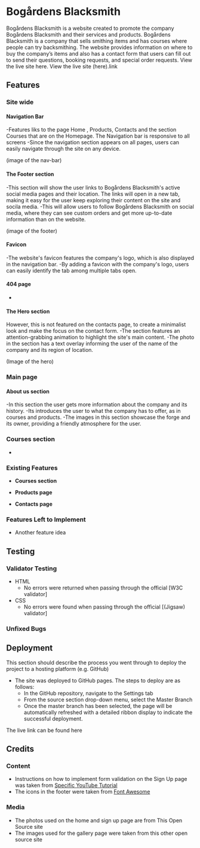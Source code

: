 # Bogårdens Blacksmith
Bogårdens Blacksmith is a website created to promote the company Bogårdens Blacksmith and their services and products. Bogårdens Blacksmith is a company that sells smithing items and has courses where people can try backsmithing. The website provides information on where to buy the company’s items and also has a contact form that users can fill out to send their questions, booking requests, and special order requests. View the live site here. View the live site (here).link

## Features 

### Site wide
#### Navigation Bar
  -Features liks to the page Home , Products, Contacts and the section Courses that are on the Homepage. The Navigation bar is responsive to all screens
  -Since the navigation section appears on all pages, users can easily navigate through the site on any device.

  (image of the nav-bar)

#### The Footer section
  -This section will show the user links to Bogårdens Blacksmith's active social media pages and their location. The links will open in a new tab, making it easy for the user keep exploring their content on the site and socila media.
  -This will allow users to follow Bogårdens Blacksmith on social media, where they can see custom orders and get more up-to-date information than on the website.

  (image of the footer)

#### Favicon
  -The website's favicon features the company's logo, which is also displayed in the navigation bar.
  -By adding a favicon with the company's logo, users can easily identify the tab among multiple tabs open.


#### 404 page
  -

#### The Hero section
  However, this is not featured on the contacts page, to create a minimalist look and make the focus on the contact form.
  -The section features an attention-grabbing animation to highlight the site's main content.
  -The photo in the section has a text overlay informing the user of the name of the company and its region of location.

  (Image of the hero)

### Main page
#### About us section
  -In this section the user gets more information about the company and its history.
  -Its introduces the user to what the company has to offer, as in courses and products.
  -The images in this section showcase the forge and its owner, providing a friendly atmosphere for the user.

### Courses section
  -

### Existing Features




- __Courses section__




- __Products page__



- __Contacts page__



### Features Left to Implement

- Another feature idea

## Testing 




### Validator Testing 

- HTML
  - No errors were returned when passing through the official [W3C validator]
- CSS
  - No errors were found when passing through the official [(Jigsaw) validator]

### Unfixed Bugs


## Deployment

This section should describe the process you went through to deploy the project to a hosting platform (e.g. GitHub) 

- The site was deployed to GitHub pages. The steps to deploy are as follows: 
  - In the GitHub repository, navigate to the Settings tab 
  - From the source section drop-down menu, select the Master Branch
  - Once the master branch has been selected, the page will be automatically refreshed with a detailed ribbon display to indicate the successful deployment. 

The live link can be found here  


## Credits 



### Content 

- Instructions on how to implement form validation on the Sign Up page was taken from [Specific YouTube Tutorial](https://www.youtube.com/)
- The icons in the footer were taken from [Font Awesome](https://fontawesome.com/)

### Media

- The photos used on the home and sign up page are from This Open Source site
- The images used for the gallery page were taken from this other open source site

 
